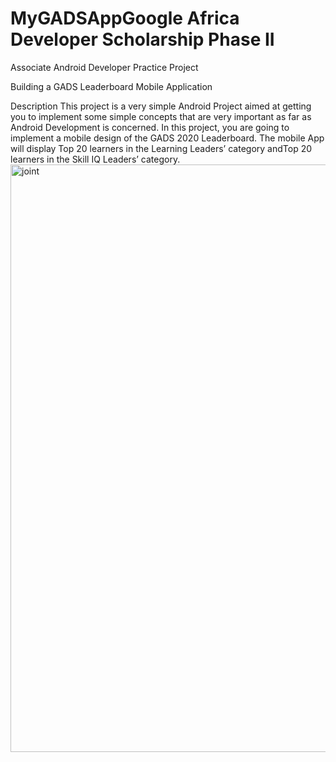 # MyGADSAppGoogle Africa Developer Scholarship Phase II
Associate Android Developer Practice Project

Building a GADS Leaderboard Mobile Application

Description
This project is a very simple Android Project aimed at getting you to implement some simple
concepts that are very important as far as Android Development is concerned.
In this project, you are going to implement a mobile design of the GADS 2020 Leaderboard.
The mobile App will display ​Top 20 learners in the Learning Leaders’ category and ​Top 20 learners
in the Skill IQ Leaders’ category.
<img width="940" alt="joint" src="https://user-images.githubusercontent.com/28142244/129281745-b7b0550a-248e-4eea-981c-d2deba6df29b.png">






